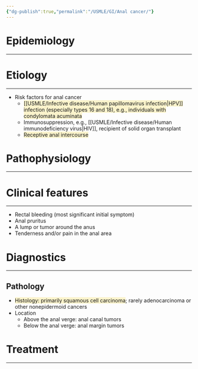 ```yaml
---
{"dg-publish":true,"permalink":"/USMLE/GI/Anal cancer/"}
---
```


# Epidemiology
---


# Etiology
---
- Risk factors for anal cancer 
	- <span style="background:rgba(240, 200, 0, 0.2)">[[USMLE/Infective disease/Human papillomavirus infection\|HPV]] infection (especially types 16 and 18), e.g., individuals with condylomata acuminata</span>
	- Immunosuppression, e.g., [[USMLE/Infective disease/Human immunodeficiency virus\|HIV]], recipient of solid organ transplant
	- <span style="background:rgba(240, 200, 0, 0.2)">Receptive anal intercourse</span>

# Pathophysiology
---


# Clinical features
---
- Rectal bleeding (most significant initial symptom)
- Anal pruritus
- A lump or tumor around the anus
- Tenderness and/or pain in the anal area

# Diagnostics
---
## Pathology
- <span style="background:rgba(240, 200, 0, 0.2)">Histology: primarily squamous cell carcinoma</span>; rarely adenocarcinoma or other nonepidermoid cancers
- Location 
	- Above the anal verge: anal canal tumors
	- Below the anal verge: anal margin tumors 

# Treatment
---

